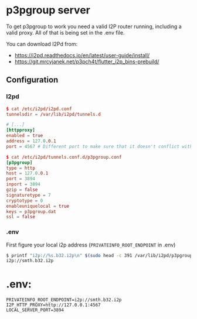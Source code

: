 # p3pgroup server

To get p3pgroup to work you need a valid I2P router running, including a valid proxy. All of that is being set in the 
.env file.

You can download I2Pd from:
 - https://i2pd.readthedocs.io/en/latest/user-guide/install/
 - https://git.mrcyjanek.net/p3pch4t/flutter_i2p_bins-prebuild/

## Configuration

### I2pd

```conf
$ cat /etc/i2pd/i2pd.conf
tunnelsdir = /var/lib/i2pd/tunnels.d

# [...]
[httpproxy]
enabled = true
address = 127.0.0.1
port = 4567 # Different port to make sure that it doesn't conflict with apps running on default
```

```conf
$ cat /etc/i2pd/tunnels.conf.d/p3pgroup.conf
[p3pgroup]
type = http
host = 127.0.0.1
port = 3894
inport = 3894
gzip = false
signaturetype = 7
cryptotype = 0
enableuniquelocal = true
keys = p3pgroup.dat
ssl = false
```

### .env


First figure your local i2p address (`PRIVATEINFO_ROOT_ENDPOINT` in .env)

```bash
$ printf "i2p://%s.b32.i2p\n" $(sudo head -c 391 /var/lib/i2pd/p3pgroup.dat | sha256sum | xxd -r -p | base32 | sed s/=//g | tr A-Z a-z)
i2p://smth.b32.i2p
```

# .env:

```env
PRIVATEINFO_ROOT_ENDPOINT=i2p://smth.b32.i2p
I2P_HTTP_PROXY=http://127.0.0.1:4567
LOCAL_SERVER_PORT=3894
```